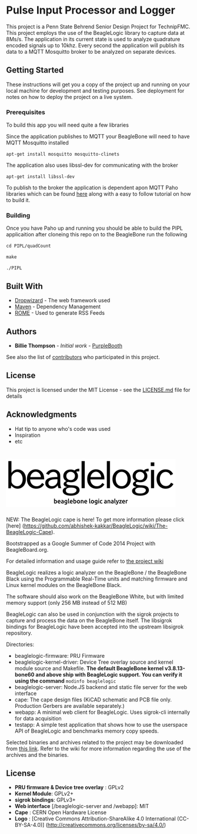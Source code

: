 # Pulse Input Processor and Logger 

This project is a Penn State Behrend Senior Design Project for TechnipFMC. This project employs the use of the BeagleLogic library to capture data at 8Ms/s. The application in its current state is used to analyze quadrature encoded signals up to 10khz. Every second the application will publish its data to a MQTT Mosquitto broker to be analyzed on separate devices. 

## Getting Started

These instructions will get you a copy of the project up and running on your local machine for development and testing purposes. See deployment for notes on how to deploy the project on a live system.

### Prerequisites

To build this app you will need quite a few libraries 

Since the application publishes to MQTT your BeagleBone will need to have MQTT Mosquitto installed
```
apt-get install mosquitto mosquitto-clinets  
```

The application also uses libssl-dev for communicating with the broker 
```
apt-get install libssl-dev  
```

To publish to the broker the application is dependent apon MQTT Paho libraries which can be found
[here](https://eclipse.org/paho/clients/c/) along with a easy to follow tutorial on how to build it. 

### Building
Once you have Paho up and running you should be able to build the PIPL applicaition after cloneing this repo on to the BeagleBone run the following 

```
cd PIPL/quadCount
```
```
make
```
```
./PIPL
```
## Built With

* [Dropwizard](http://www.dropwizard.io/1.0.2/docs/) - The web framework used
* [Maven](https://maven.apache.org/) - Dependency Management
* [ROME](https://rometools.github.io/rome/) - Used to generate RSS Feeds

## Authors

* **Billie Thompson** - *Initial work* - [PurpleBooth](https://github.com/PurpleBooth)

See also the list of [contributors](https://github.com/your/project/contributors) who participated in this project.

## License

This project is licensed under the MIT License - see the [LICENSE.md](LICENSE.md) file for details

## Acknowledgments

* Hat tip to anyone who's code was used
* Inspiration
* etc



![logo](logo.png)
===========

NEW: The BeagleLogic cape is here! To get more information please click [here]
(https://github.com/abhishek-kakkar/BeagleLogic/wiki/The-BeagleLogic-Cape).

Bootstrapped as a Google Summer of Code 2014 Project with BeagleBoard.org.

For detailed information and usage guide refer to
[the project wiki](https://github.com/abhishek-kakkar/BeagleLogic/wiki)

BeagleLogic realizes a logic analyzer on the BeagleBone / the BeagleBone Black using
the Programmable Real-Time units and matching firmware and Linux kernel modules on the
BeagleBone Black.

The software should also work on the BeagleBone White, but with limited memory support
(only 256 MB instead of 512 MB)

BeagleLogic can also be used in conjunction with the sigrok projects to capture and process
the data on the BeagleBone itself. The libsigrok bindings for BeagleLogic have been accepted
into the upstream libsigrok repository.

Directories:

* beaglelogic-firmware: PRU Firmware
* beaglelogic-kernel-driver: Device Tree overlay source and kernel module source and Makefile.
**The default BeagleBone kernel v3.8.13-bone60 and above ship with BeagleLogic support.
You can verify it using the command** ```modinfo beaglelogic```
* beaglelogic-server: Node.JS backend and static file server for the web interface
* cape: The cape design files (KiCAD schematic and PCB file only. Production Gerbers are available separately.)
* webapp: A minimal web client for BeagleLogic. Uses sigrok-cli internally for data
acquisition
* testapp: A simple test application that shows how to use the userspace API of BeagleLogic
and benchmarks memory copy speeds.
 
Selected binaries and archives related to the project may be downloaded from
[this link](http://goo.gl/770FTZ). Refer to the wiki for more information 
regarding the use of the archives and the binaries.

License
--------

 * **PRU firmware & Device tree overlay** : GPLv2
 * **Kernel Module**: GPLv2+
 * **sigrok bindings**: GPLv3+
 * **Web interface** [/beaglelogic-server and /webapp]: MIT
 * **Cape** : CERN Open Hardware License
 * **Logo** : [Creative Commons Attribution-ShareAlike 4.0 International (CC-BY-SA-4.0)]
(http://creativecommons.org/licenses/by-sa/4.0/)

